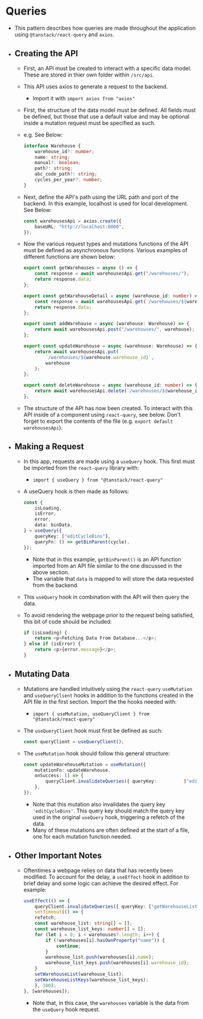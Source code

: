 # Queries

- This pattern describes how queries are made throughout the application using `@tanstack/react-query` and `axios`.

- ## Creating the API

  - First, an API must be created to interact with a specific data model. These are stored in thier own folder within `/src/api`.
  - This API uses axios to generate a request to the backend.
    - Import it with `import axios from "axios"`
  - First, the structure of the data model must be defined. All fields must be defined, but those that use a default value and may be optional inside a mutation request must be specified as such.
  - e.g. See Below:

    ```ts
    interface Warehouse {
        warehouse_id?: number;
        name: string;
        manual?: boolean;
        path?: string;
        abc_code_path?: string;
        cycles_per_year?: number;
    }
    ```

  - Next, define the API's path using the URL path and port of the backend. In this example, localhost is used for local development. See Below:

    ```ts
    const warehousesApi = axios.create({
        baseURL: "http://localhost:8000",
    });
    ```

  - Now the various request types and mutations functions of the API must be defined as asynchronous functions. Various examples of different functions are shown below:

    ```ts
    export const getWarehouses = async () => {
        const response = await warehousesApi.get("/warehouses/");
        return response.data;
    };

    export const getWarehouseDetail = async (warehouse_id: number) => {
        const response = await warehousesApi.get(`/warehouses/${warehouse_id}`);
        return response.data;
    };

    export const addWarehouse = async (warehouse: Warehouse) => {
        return await warehousesApi.post("/warehouses/", warehouse);
    };

    export const updateWarehouse = async (warehouse: Warehouse) => {
        return await warehousesApi.put(
            `/warehouses/${warehouse.warehouse_id}`,
            warehouse
        );
    };

    export const deleteWarehouse = async (warehouse_id: number) => {
        return await warehousesApi.delete(`/warehouses/${warehouse_id}`);
    };
    ```

  - The structure of the API has now been created. To interact with this API inside of a component using `react-query`, see below. Don't forget to export the contents of the file (e.g. `export default warehousesApi`).

- ## Making a Request

  - In this app, requests are made using a `useQuery` hook. This first must be imported from the `react-query` library with:
    - `import { useQuery } from "@tanstack/react-query"`
  - A useQuery hook is then made as follows:

    ```ts
    const {
        isLoading,
        isError,
        error,
        data: binData,
    } = useQuery({
        queryKey: ["editCycleBins"],
        queryFn: () => getBinParent(cycle),
    });
    ```

    - Note that in this example, `getBinParent()` is an API function imported from an API file similar to the one discussed in the above section.
    - The variable that `data` is mapped to will store the data requested from the backend.
  - This `useQuery` hook in combination with the API will then query the data.
  - To avoid rendering the webpage prior to the request being satisfied, this bit of code should be included:

    ```ts
    if (isLoading) {
        return <p>Fetching Data From Database...</p>;
    } else if (isError) {
        return <p>{error.message}</p>;
    }
    ```

- ## Mutating Data

  - Mutations are handled intuitively using the `react-query` `useMutation` and `useQueryClient` hooks in addition to the functions created in the API file in the first section. Import the the hooks needed with:
    - `import { useMutation, useQueryClient } from "@tanstack/react-query"`
  - The `useQueryClient` hook must first be defined as such:

    ```ts
    const queryClient = useQueryClient();
    ```

  - The `useMutation` hook should follow this general structure:

    ```ts
    const updateWarehouseMutation = useMutation({
        mutationFn: updateWarehouse,
        onSuccess: () => {
            queryClient.invalidateQueries({ queryKey:          ["editCycleBins"] });
        },
    });
    ```

    - Note that this mutation also invalidates the query key `'editCycleBins'`. This query key should match the query key used in the original `useQuery` hook, triggering a refetch of the data.
    - Many of these mutations are often defined at the start of a file, one for each mutation function needed.

- ## Other Important Notes

  - Oftentimes a webpage relies on data that has recently been modified. To account for the delay, a `useEffect` hook in addition to brief delay and some logic can achieve the desired effect. For example:

    ```ts
    useEffect(() => {
        queryClient.invalidateQueries({ queryKey: ["getWarehouseList"] });
        setTimeout(() => {
        refetch;
        const warehouse_list: string[] = [];
        const warehouse_list_keys: number[] = [];
        for (let i = 0; i < warehouses?.length; i++) {
            if (!warehouses[i].hasOwnProperty("name")) {
                continue;
            }
            warehouse_list.push(warehouses[i].name);
            warehouse_list_keys.push(warehouses[i].warehouse_id);
        }
        setWarehouseList(warehouse_list);
        setWarehouseListKeys(warehouse_list_keys);
        }, 100);
    }, [warehouses]);
    ```

    - Note that, in this case, the `warehouses` variable is the data from the `useQuery` hook request.
